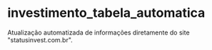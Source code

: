 # investimento_tabela_automatica
Atualização automatizada de informações diretamente do site "statusinvest.com.br".
